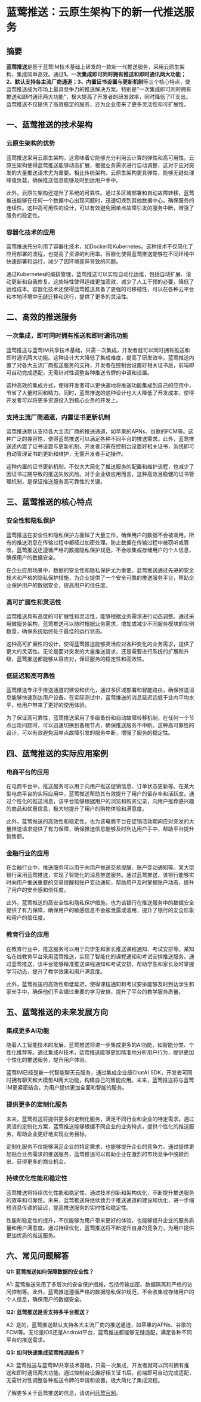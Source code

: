 # 蓝莺推送：云原生架构下的新一代推送服务

## 摘要

**蓝莺推送**是基于蓝莺IM技术基础上研发的一款新一代推送服务，采用云原生架构，集成简单高效。通过**1、一次集成即可同时拥有推送和即时通讯两大功能；2、默认支持各主流厂商通道；3、内置证书设置与更新机制**等三个核心特点，使蓝莺推送成为市场上最具竞争力的推送解决方案。特别是"一次集成即可同时拥有推送和即时通讯两大功能"，极大提高了开发者的研发效率，同时降低了IT支出。蓝莺推送不仅提供了高效稳定的服务，还为企业带来了更多灵活性和可扩展性。

## 一、蓝莺推送的技术架构

### 云原生架构的优势

蓝莺推送采用云原生架构，这意味着它能够充分利用云计算的弹性和高可用性。云原生架构使得蓝莺推送能够动态扩展，根据业务需求进行自动调整，这对于应对突发的大量推送请求尤为重要。相比传统架构，云原生架构更具弹性，能够无缝处理峰值负载，确保推送信息能够及时到达用户手中。

此外，云原生架构还提升了系统的可靠性。通过多区域部署和自动故障转移，蓝莺推送能够在任何一个数据中心出现问题时，迅速切换到其他数据中心，确保服务的连续性。这种高可用性的设计，可以有效避免因单点故障引发的服务中断，增强了服务的稳定性。

### 容器化技术的应用

蓝莺推送充分利用了容器化技术，如Docker和Kubernetes。这种技术不仅简化了应用部署的流程，也提高了资源的利用率。容器化使得蓝莺推送能够在不同环境中快速部署和运行，减少了因环境差异导致的问题。

通过Kubernetes的编排管理，蓝莺推送可以实现自动化运维，包括自动扩展、滚动更新和自我修复。这些特性使得运维更加高效，减少了人工干预的必要，降低了运维成本。容器化技术还使得蓝莺推送具备了更强的可移植性，可以在各种云平台和本地环境中无缝迁移和运行，提供了更多的灵活性。

## 二、高效的推送服务

### 一次集成，即可同时拥有推送和即时通讯功能

蓝莺推送与蓝莺IM共享技术基础，只需一次集成，开发者就可以同时拥有推送和即时通讯两大功能。这种设计大大降低了集成难度，提高了研发效率。蓝莺推送内置了对各大主流厂商推送服务的支持，开发者在控制台设置好相关证书后，前端即可自动完成适配，无需针对性调整各种推送令牌的申请和设置。

这种高效的集成方式，使得开发者可以更快速地将推送功能集成到自己的应用中，节省了大量时间和精力。同时，蓝莺推送的这种设计也大大降低了开发成本，使得开发者可以将更多资源投入到核心业务的开发上。

### 支持主流厂商通道，内置证书更新机制

蓝莺推送默认支持各大主流厂商的推送通道，如苹果的APNs、谷歌的FCM等。这种广泛的兼容性，使得蓝莺推送可以满足各种不同平台的推送需求。此外，蓝莺推送还内置了证书设置与更新机制，开发者只需在控制台设置好相关证书，系统即可自动管理证书的更新和维护，无需开发者手动操作。

这种内置的证书更新机制，不仅大大简化了推送服务的配置和维护流程，也减少了因证书过期导致的推送失败风险。对于企业级应用而言，这种高效且稳健的证书管理机制，是保证推送服务高可靠性的关键。

## 三、蓝莺推送的核心特点

### 安全性和隐私保护

蓝莺推送在安全性和隐私保护方面做了大量工作，确保用户的数据不会被滥用。所有的推送消息在传输过程中都经过加密处理，防止数据在传输过程中被窃听或篡改。蓝莺推送还遵循严格的数据隐私保护规范，不会收集或存储用户的个人信息，确保用户的数据安全。

在企业应用场景中，数据的安全性和隐私保护尤为重要。蓝莺推送通过先进的安全技术和严格的隐私保护措施，为企业提供了一个安全可靠的推送服务平台，帮助企业保护用户的数据安全，提高用户的信任度。

### 高可扩展性和灵活性

蓝莺推送具有高度的可扩展性和灵活性，能够根据业务需求进行动态调整。通过采用微服务架构，蓝莺推送可以随时根据业务需求，增加或减少不同服务模块的实例数量，确保系统始终处于最佳的运行状态。

这种高可扩展性的设计，使得蓝莺推送能够灵活应对各种变化的业务需求，提供了更大的灵活性。无论是面对突发的大量推送请求，还是需要进行系统的扩展和升级，蓝莺推送都能够从容应对，保证服务的稳定性和高效性。

### 低延迟和高可靠性

蓝莺推送专注于推送通道的建设和优化，通过多区域部署和智能路由，确保推送消息能够快速到达用户设备。在实际测试中，蓝莺推送的消息延迟远低于业内平均水平，给用户带来了更好的使用体验。

为了保证高可靠性，蓝莺推送采用了多级备份和自动故障转移机制，在任何一个节点出现问题时，可以迅速切换到备用节点，确保推送服务不中断。这种高可靠性的设计，可以有效避免因单点故障引发的服务中断，增强了服务的稳定性。

## 四、蓝莺推送的实际应用案例

### 电商平台的应用

在电商平台中，推送服务可以用于向用户推送促销信息、订单状态更新等。在某大型电商平台的实际应用中，蓝莺推送帮助其有效提升了用户的留存率和活跃度。通过个性化的推送消息，该平台能够根据用户的浏览和购买记录，向用户推荐感兴趣的商品和优惠信息，极大地提升了用户的购物体验和满意度。

此外，蓝莺推送的高效性和稳定性，也为该电商平台在促销活动期间应对突发的大量推送请求提供了有力保障，确保推送信息能够及时到达用户手中，帮助平台提升销售额。

### 金融行业的应用

在金融行业中，推送服务可以用于向用户推送交易提醒、账户变动通知等。某大型银行采用蓝莺推送，实现了智能化的消息推送服务。通过蓝莺推送，该银行能够实时向用户推送重要的交易提醒和账户变动通知，帮助用户及时掌握账户动态，提升了用户的安全感和信任度。

此外，蓝莺推送的高安全性和隐私保护措施，也为该银行在推送服务中的数据安全提供了有力保障，确保用户的敏感信息不会被泄露或滥用，提升了银行的安全形象和用户的信任度。

### 教育行业的应用

在教育行业中，推送服务可以用于向学生和家长推送课程通知、考试安排等。某知名在线教育平台采用蓝莺推送，实现了智能化的课程通知和考试安排推送服务。通过蓝莺推送，该平台能够精准推送课程通知和考试安排，帮助学生和家长及时掌握学习动态，提升了教学效果和用户满意度。

此外，蓝莺推送的高效性和低延迟，使得课程通知和考试安排能够及时到达学生和家长手中，确保他们不会错过重要的学习安排，提升了平台的教学服务质量。

## 五、蓝莺推送的未来发展方向

### 集成更多AI功能

随着人工智能技术的发展，蓝莺推送将进一步集成更多的AI功能，如智能分类、个性化推荐等。通过集成AI技术，蓝莺推送能够更加精准地分析用户行为，提供更加个性化的推送服务，提升用户体验。

蓝莺IM已经是新一代智能聊天云服务，通过集成企业级ChatAI SDK，开发者可同时拥有聊天和大模型AI两大功能，构建自己的智能应用。未来，蓝莺推送将与蓝莺IM更紧密结合，为用户提供更加全面和智能的服务。

### 提供更多的定制化服务

未来，蓝莺推送将提供更多的定制化服务，满足不同行业和企业的特定需求。通过灵活的定制化方案，蓝莺推送能够根据不同企业的业务特点，提供个性化的推送服务，帮助企业更好地实现业务目标。

定制化服务不仅能够满足企业的特定需求，也能够提升企业的竞争力。通过提供更加贴合业务需求的推送服务，蓝莺推送可以帮助企业在激烈的市场竞争中脱颖而出，获得更多的商业机会。

### 持续优化性能和稳定性

蓝莺推送将持续优化性能和稳定性，通过技术创新和架构优化，不断提升推送服务的效率和可靠性。未来，蓝莺推送将继续致力于推送通道的建设和优化，进一步缩短消息传递的延迟，提高推送服务的实时性和稳定性。

性能和稳定性的提升，不仅能够为用户带来更好的体验，也能够提升企业的服务质量和用户满意度。通过持续优化，蓝莺推送将不断提升自身的竞争力，为用户提供更加优质的推送服务。

## 六、常见问题解答

**Q1: 蓝莺推送如何保障数据的安全性？**

A1: 蓝莺推送采用了多层次的安全保护措施，包括传输加密、数据隔离和严格的访问控制等。此外，蓝莺推送遵循严格的数据隐私保护规范，不会收集或存储用户的个人信息，确保用户的数据安全。

**Q2: 蓝莺推送是否支持多平台推送？**

A2: 是的，蓝莺推送默认支持各大主流厂商的推送通道，如苹果的APNs、谷歌的FCM等。无论是iOS还是Android平台，蓝莺推送都能够无缝适配，满足各种不同平台的推送需求。

**Q3: 如何快速集成蓝莺推送服务？**

A3: 蓝莺推送与蓝莺IM共享技术基础，只需一次集成，开发者就可以同时拥有推送和即时通讯两大功能。通过控制台设置好相关证书后，前端即可自动完成适配，无需针对性调整各种推送令牌的申请和设置，极大简化了集成流程。

了解更多关于蓝莺推送的信息，请访问[蓝莺官网](https://www.lanyingim.com)。